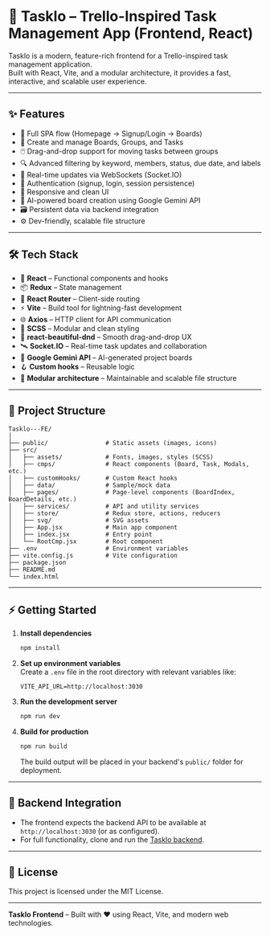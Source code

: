 # 🚀 Tasklo – Trello-Inspired Task Management App (Frontend, React)

Tasklo is a modern, feature-rich frontend for a Trello-inspired task management application.  
Built with React, Vite, and a modular architecture, it provides a fast, interactive, and scalable user experience.

---

## ✨ Features

- 🧭 Full SPA flow (Homepage → Signup/Login → Boards)
- 🧩 Create and manage Boards, Groups, and Tasks
- 🖱️ Drag-and-drop support for moving tasks between groups
- 🔍 Advanced filtering by keyword, members, status, due date, and labels
- 🔄 Real-time updates via WebSockets (Socket.IO)
- 🔐 Authentication (signup, login, session persistence)
- 📱 Responsive and clean UI
- 🧠 AI-powered board creation using Google Gemini API
- 🗃️ Persistent data via backend integration
- ⚙️ Dev-friendly, scalable file structure

---

## 🛠️ Tech Stack

- 🧬 **React** – Functional components and hooks
- 📦 **Redux** – State management
- 🧭 **React Router** – Client-side routing
- ⚡ **Vite** – Build tool for lightning-fast development
- 🌐 **Axios** – HTTP client for API communication
- 🎨 **SCSS** – Modular and clean styling
- 🧲 **react-beautiful-dnd** – Smooth drag-and-drop UX
- 🛰️ **Socket.IO** – Real-time task updates and collaboration
- 🤖 **Google Gemini API** – AI-generated project boards
- 🪝 **Custom hooks** – Reusable logic
- 🧱 **Modular architecture** – Maintainable and scalable file structure

---

## 📁 Project Structure

```
Tasklo---FE/
│
├── public/                # Static assets (images, icons)
├── src/
│   ├── assets/            # Fonts, images, styles (SCSS)
│   ├── cmps/              # React components (Board, Task, Modals, etc.)
│   ├── customHooks/       # Custom React hooks
│   ├── data/              # Sample/mock data
│   ├── pages/             # Page-level components (BoardIndex, BoardDetails, etc.)
│   ├── services/          # API and utility services
│   ├── store/             # Redux store, actions, reducers
│   ├── svg/               # SVG assets
│   ├── App.jsx            # Main app component
│   ├── index.jsx          # Entry point
│   └── RootCmp.jsx        # Root component
├── .env                   # Environment variables
├── vite.config.js         # Vite configuration
├── package.json
├── README.md
└── index.html
```

---

## ⚡ Getting Started

1. **Install dependencies**

   ```sh
   npm install
   ```

2. **Set up environment variables**  
   Create a `.env` file in the root directory with relevant variables like:

   ```
   VITE_API_URL=http://localhost:3030
   ```

3. **Run the development server**

   ```sh
   npm run dev
   ```

4. **Build for production**
   ```sh
   npm run build
   ```
   The build output will be placed in your backend's `public/` folder for deployment.

---

## 🔗 Backend Integration

- The frontend expects the backend API to be available at `http://localhost:3030` (or as configured).
- For full functionality, clone and run the [Tasklo backend](https://github.com/Maor4214/Tasklo---BE).

---

## 📝 License

This project is licensed under the MIT License.

---

**Tasklo Frontend** – Built with ❤️ using React, Vite, and modern web technologies.
